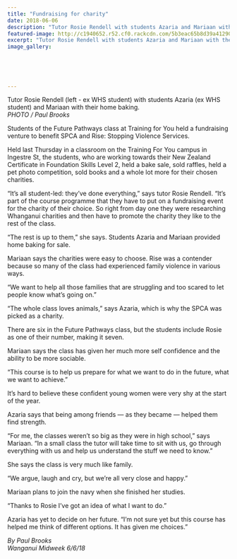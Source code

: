 ```yaml
---
title: "Fundraising for charity"
date: 2018-06-06
description: "Tutor Rosie Rendell with students Azaria and Mariaan with their home baking..."
featured-image: http://c1940652.r52.cf0.rackcdn.com/5b3eac65b8d39a41290001f5/fundraising-ex-stu-240-midweek-6-june.gif
excerpt: "Tutor Rosie Rendell with students Azaria and Mariaan with their home baking."
image_gallery:
    
    
    
    
    
---
```


<p><span>Tutor Rosie Rendell (left - ex WHS student) with students Azaria (<span>ex WHS student)</span> and Mariaan with their home baking.</span><br /><em>PHOTO / Paul Brooks</em></p>
<p data-bind="text: $data">Students of the Future Pathways class at Training for You held a fundraising venture to benefit SPCA and Rise: Stopping Violence Services.</p>
<p data-bind="text: $data">Held last Thursday in a classroom on the Training For You campus in Ingestre St, the students, who are working towards their New Zealand Certificate in Foundation Skills Level 2, held a bake sale, sold raffles, held a pet photo competition, sold books and a whole lot more for their chosen charities.</p>
<p data-bind="text: $data">&ldquo;It&rsquo;s all student-led: they&rsquo;ve done everything,&rdquo; says tutor Rosie Rendell. &ldquo;It&rsquo;s part of the course programme that they have to put on a fundraising event for the charity of their choice. So right from day one they were researching Whanganui charities and then have to promote the charity they like to the rest of the class.</p>
<p data-bind="text: $data">&ldquo;The rest is up to them,&rdquo; she says. Students Azaria and Mariaan provided home baking for sale.</p>
<p data-bind="text: $data">Mariaan says the charities were easy to choose. Rise was a contender because so many of the class had experienced family violence in various ways.</p>
<p data-bind="text: $data">&ldquo;We want to help all those families that are struggling and too scared to let people know what&rsquo;s going on.&rdquo;</p>
<p data-bind="text: $data">&ldquo;The whole class loves animals,&rdquo; says Azaria, which is why the SPCA was picked as a charity.</p>
<p data-bind="text: $data">There are six in the Future Pathways class, but the students include Rosie as one of their number, making it seven.</p>
<p data-bind="text: $data">Mariaan says the class has given her much more self confidence and the ability to be more sociable.</p>
<p data-bind="text: $data">&ldquo;This course is to help us prepare for what we want to do in the future, what we want to achieve.&rdquo;</p>
<p data-bind="text: $data">It&rsquo;s hard to believe these confident young women were very shy at the start of the year.</p>
<p data-bind="text: $data">Azaria says that being among friends &mdash; as they became &mdash; helped them find strength.</p>
<p data-bind="text: $data">&ldquo;For me, the classes weren&rsquo;t so big as they were in high school,&rdquo; says Mariaan. &ldquo;In a small class the tutor will take time to sit with us, go through everything with us and help us understand the stuff we need to know.&rdquo;</p>
<p data-bind="text: $data">She says the class is very much like family.</p>
<p data-bind="text: $data">&ldquo;We argue, laugh and cry, but we&rsquo;re all very close and happy.&rdquo;</p>
<p data-bind="text: $data">Mariaan plans to join the navy when she finished her studies.</p>
<p data-bind="text: $data">&ldquo;Thanks to Rosie I&rsquo;ve got an idea of what I want to do.&rdquo;</p>
<p data-bind="text: $data">Azaria has yet to decide on her future. &ldquo;I&rsquo;m not sure yet but this course has helped me think of different options. It has given me choices.&rdquo;</p>
<p data-bind="text: $data"><em>By Paul Brooks</em><br /><em>Wanganui Midweek 6/6/18</em></p>

